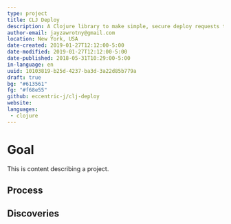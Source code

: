 ```yaml
---
type: project
title: CLJ Deploy
description: A Clojure library to make simple, secure deploy requests to remote servers.
author-email: jayzawrotny@gmail.com
location: New York, USA
date-created: 2019-01-27T12:12:00-5:00
date-modified: 2019-01-27T12:12:00-5:00
date-published: 2018-05-31T10:29:00-5:00
in-language: en
uuid: 10103819-b25d-4237-ba3d-3a22d85b779a
draft: true
bg: "#613561"
fg: "#f68e55"
github: eccentric-j/clj-deploy
website:
languages:
 - clojure
---
```

# <i class="fa fa-trophy icon"></i> Goal

This is content describing a project.

## <i class="fa fa-list-ol icon"></i> Process

## <i class="fa fa-lightbulb icon"></i> Discoveries

